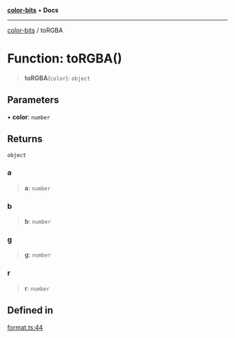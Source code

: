 [**color-bits**](../README.md) • **Docs**

***

[color-bits](../README.md) / toRGBA

# Function: toRGBA()

> **toRGBA**(`color`): `object`

## Parameters

• **color**: `number`

## Returns

`object`

### a

> **a**: `number`

### b

> **b**: `number`

### g

> **g**: `number`

### r

> **r**: `number`

## Defined in

[format.ts:44](https://github.com/romgrk/color-bits/blob/e6e18569fa37645f22dd4f4c831dece10d0dd00b/src/format.ts#L44)
